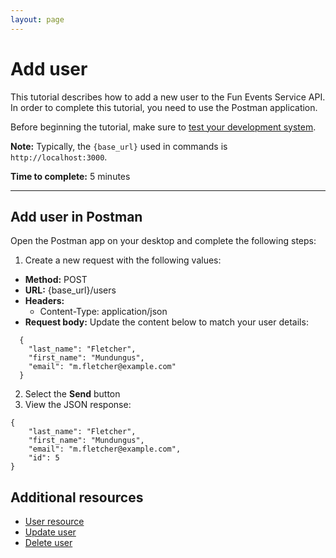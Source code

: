 ```yaml
---
layout: page
---
```


# Add user
This tutorial describes how to add a new user to the Fun Events Service API. In order to complete this tutorial, you need to use the Postman application.

Before beginning the tutorial, make sure to [test your development system](getting-started.md).

**Note:** Typically, the `{base_url}` used in commands is `http://localhost:3000`.

**Time to complete:** 5 minutes

---
## Add user in Postman

Open the Postman app on your desktop and complete the following steps:

1. Create a new request with the following values:
- **Method:** POST
- **URL:** {base_url}/users
- **Headers:**
  - Content-Type: application/json
- **Request body:** Update the content below to match your user details:
```shell
  {
    "last_name": "Fletcher",
    "first_name": "Mundungus",
    "email": "m.fletcher@example.com"
  }
```

2. Select the **Send** button 
3.  View the JSON response:
```shell
{
    "last_name": "Fletcher",
    "first_name": "Mundungus",
    "email": "m.fletcher@example.com",
    "id": 5
}
```
## Additional resources

* [User resource](api/user.md)
* [Update user](update-user.md)
* [Delete user](delete-user.md)
